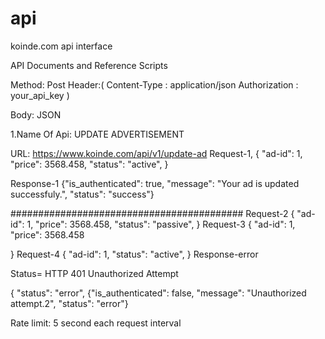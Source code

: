 # api
koinde.com api interface

API Documents and Reference Scripts

Method: Post
Header:(
  Content-Type   : application/json
  Authorization   : your_api_key
)

Body: JSON

1.Name Of Api: UPDATE ADVERTISEMENT

URL: https://www.koinde.com/api/v1/update-ad
Request-1,
{
  "ad-id": 1,
  "price": 3568.458,
  "status": "active",
 }

Response-1
{"is_authenticated": true, "message": "Your ad is updated successfuly.", "status": "success"}

##########################################
Request-2
{
  "ad-id": 1,
  "price": 3568.458,
  "status": "passive",
 }
Request-3
{
  "ad-id": 1,
  "price": 3568.458

 }
Request-4
{
  "ad-id": 1,
  "status": "active",
 }
Response-error

Status= HTTP 401 
Unauthorized Attempt


{
"status":  "error",
{"is_authenticated": false, "message": "Unauthorized attempt.2", "status": "error"}

Rate limit: 5 second each request interval

